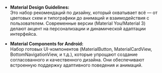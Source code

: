 
- **Material Design Guidelines:**  
    Это набор рекомендаций по дизайну, который охватывает всё — от цветовых схем и типографики до анимаций и взаимодействия с пользователем. Современные версии (Material You/Material 3) делают акцент на персонализации и динамической адаптации интерфейса.
    
- **Material Components for Android:**  
    Набор готовых UI-компонентов (MaterialButton, MaterialCardView, BottomNavigationView, и т.д.), которые упрощают создание согласованного и качественного дизайна. Они обеспечивают встроенную поддержку адаптивного поведения и анимаций.